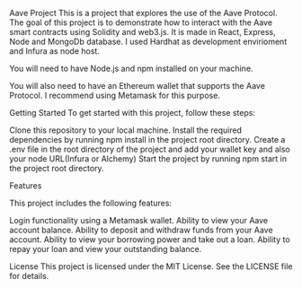 Aave Project
This is a project that explores the use of the Aave Protocol. The goal of this project is to demonstrate how to interact with the Aave smart contracts using Solidity and web3.js. It is made in React, Express, Node and MongoDb database. I used Hardhat as development envirioment and Infura as node host.

You will need to have Node.js and npm installed on your machine.

You will also need to have an Ethereum wallet that supports the Aave Protocol. I recommend using Metamask for this purpose.

Getting Started
To get started with this project, follow these steps:

Clone this repository to your local machine.
Install the required dependencies by running npm install in the project root directory.
Create a .env file in the root directory of the project and add your wallet key and also your node URL(Infura or Alchemy)
Start the project by running npm start in the project root directory.

Features

This project includes the following features:

Login functionality using a Metamask wallet.
Ability to view your Aave account balance.
Ability to deposit and withdraw funds from your Aave account.
Ability to view your borrowing power and take out a loan.
Ability to repay your loan and view your outstanding balance.


License
This project is licensed under the MIT License. See the LICENSE file for details.

